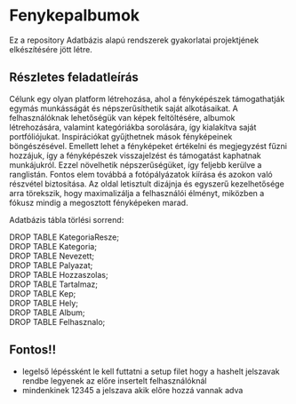 # Fenykepalbumok
Ez a repository Adatbázis alapú rendszerek gyakorlatai projektjének elkészítésére jött létre.

## Részletes feladatleírás
Célunk egy olyan platform létrehozása, ahol a fényképészek támogathatják egymás munkásságát és népszerűsíthetik saját alkotásaikat. A felhasználóknak lehetőségük van képek feltöltésére, albumok létrehozására, valamint kategóriákba sorolására, így kialakítva saját portfóliójukat. Inspirációkat gyűjthetnek mások fényképeinek böngészésével. Emellett lehet a fényképeket értékelni és megjegyzést fűzni hozzájuk, így a fényképészek visszajelzést és támogatást kaphatnak munkájukról. Ezzel növelhetik népszerűségüket, így feljebb kerülve a ranglistán. Fontos elem továbbá a fotópályázatok kiírása és azokon való részvétel biztosítása. Az oldal letisztult dizájnja és egyszerű kezelhetősége arra törekszik, hogy maximalizálja a felhasználói élményt, miközben a fókusz mindig a megosztott fényképeken marad.

Adatbázis tábla törlési sorrend:

DROP TABLE KategoriaResze; <br>
DROP TABLE Kategoria; <br>
DROP TABLE Nevezett; <br>
DROP TABLE Palyazat; <br>
DROP TABLE Hozzaszolas; <br>
DROP TABLE Tartalmaz; <br>
DROP TABLE Kep; <br>
DROP TABLE Hely; <br>
DROP TABLE Album; <br>
DROP TABLE Felhasznalo; <br>

## Fontos!!
- legelső lépéssként le kell futtatni a setup filet hogy a hashelt jelszavak rendbe legyenek az előre insertelt felhasználóknál
- mindenkinek 12345 a jelszava akik előre hozzá vannak adva

